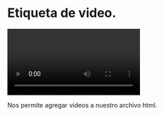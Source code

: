 # Etiqueta de video.

<video controls preload="auto">
                <source src=""> <!--Etiqueta para renderizar los videos diferentes formatos -->
            </video> <!--Etiqueta video-->



Nos permite agregar videos a nuestro archivo html.




